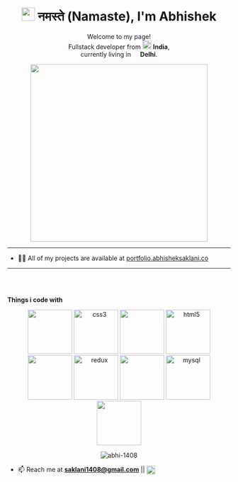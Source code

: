 <h1 align="center"><img src="https://emojis.slackmojis.com/emojis/images/1577305505/7373/hand_wave.gif?1577305505" width="30"/> नमस्ते (Namaste), I'm Abhishek</h1>  

<p align="center">Welcome to my page! </br> Fullstack developer from <img src="https://image.flaticon.com/icons/svg/3014/3014003.svg" width="20"/> <b>India</b>, <br/>currently living in <img src="https://image.flaticon.com/icons/svg/2322/2322510.svg" width="13"/> <b>Delhi</b>. </p>



 

  

<p align="center">
<img width = "400px" src= "https://images.squarespace-cdn.com/content/v1/5769fc401b631bab1addb2ab/1541580611624-TE64QGKRJG8SWAIUS7NS/ke17ZwdGBToddI8pDm48kPoswlzjSVMM-SxOp7CV59BZw-zPPgdn4jUwVcJE1ZvWQUxwkmyExglNqGp0IvTJZamWLI2zvYWH8K3-s_4yszcp2ryTI0HqTOaaUohrI8PI6FXy8c9PWtBlqAVlUS5izpdcIXDZqDYvprRqZ29Pw0o/coding-freak.gif"/>
</p>

----

- 👨‍💻 All of my projects are available at [portfolio.abhisheksaklani.co](portfolio.abhisheksaklani.co)  

----


<br></br>


  <p><b>Things i code with</b></p>


<p align="center" >
<img src="https://media3.giphy.com/media/ln7z2eWriiQAllfVcn/200w.webp" width="100">
<img src="https://devicons.github.io/devicon/devicon.git/icons/css3/css3-original-wordmark.svg" alt="css3" width="100" height="100"/> 
<img src="https://i.giphy.com/media/LMt9638dO8dftAjtco/200.webp" width="100">
<img src="https://devicons.github.io/devicon/devicon.git/icons/html5/html5-original-wordmark.svg" alt="html5" width="100" height="100"/>
<img src="https://i.giphy.com/media/eNAsjO55tPbgaor7ma/200w.webp" width="100">
<img src="https://devicons.github.io/devicon/devicon.git/icons/redux/redux-original.svg" alt="redux" width="100" height="100"/>
<img src="https://i.giphy.com/media/KzJkzjggfGN5Py6nkT/200.webp" width="100">
<img src="https://devicons.github.io/devicon/devicon.git/icons/mysql/mysql-original-wordmark.svg" alt="mysql" width="100" height="100"/>
<img src="https://i.giphy.com/media/IdyAQJVN2kVPNUrojM/200.webp" width="100">
   </p> 
  

<p align="center">  
<img align="center" src="https://github-readme-stats.vercel.app/api?username=abhi-1408&show_icons=true" alt="abhi-1408" />  
  
</p>






- 📫 Reach me at **saklani1408@gmail.com**  ||  <a href="https://linkedin.com/in/saklani" target="blank"><img align="center" src="https://cdn.jsdelivr.net/npm/simple-icons@3.0.1/icons/linkedin.svg" alt="saklani" height="20" width="20" /></a> 



